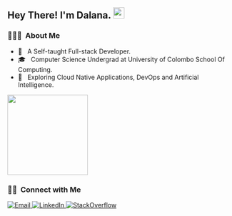 ## Hey There! I'm Dalana. <img src="https://raw.githubusercontent.com/iampavangandhi/iampavangandhi/master/gifs/Hi.gif" height="25px"></h2>


<h3> 👨🏻‍💻 &nbsp;About Me </h3>

- 🤔 &nbsp; A Self-taught Full-stack Developer.
- 🎓 &nbsp; Computer Science Undergrad at University of Colombo School Of Computing.
- 🌱 &nbsp; Exploring Cloud Native Applications, DevOps and Artificial Intelligence.

<a href="https://github.com/dalanad">
  <img height="180em" src="https://github-readme-stats.vercel.app/api?username=dalanad&show_icons=true" />
</a>

<br/>

<h3> 🤝🏻 &nbsp;Connect with Me </h3>

<a href="mailto:dalana.dhar@gmail.com">
  <img alt="Email" src="https://img.shields.io/badge/Gmail-D14836?style=for-the-badge&logo=gmail&logoColor=white">
</a>

<a href="https://www.linkedin.com/in/dalanad/">
  <img alt="LinkedIn" src="https://img.shields.io/badge/LinkedIn-0077B5?style=for-the-badge&logo=linkedin&logoColor=white">
</a>

<a href="https://stackoverflow.com/users/9680830/dalana-pasindu">
  <img alt="StackOverflow" src="https://img.shields.io/badge/Stack_Overflow-FE7A16?style=for-the-badge&logo=stack-overflow&logoColor=white">
</a>
